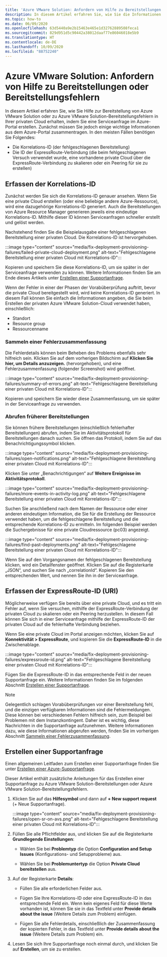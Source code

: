 ```yaml
---
title: 'Azure VMware Solution: Anfordern von Hilfe zu Bereitstellungen oder Bereitstellungsfehlern'
description: In diesem Artikel erfahren Sie, wie Sie die Informationen in Ihrer privaten Azure VMware Solution-Cloud finden, die für das Erstellen einer Serviceanfrage zu einer Azure VMware Solution-Bereitstellung oder zu Azure VMware Solution-Bereitstellungsfehlern erforderlich sind.
ms.topic: how-to
ms.date: 06/09/2020
ms.openlocfilehash: 63d5440a9e2b15463e465e1d32762889508feca1
ms.sourcegitcommit: 829d951d5c90442a38012daaf77e86046018e5b9
ms.translationtype: HT
ms.contentlocale: de-DE
ms.lasthandoff: 10/09/2020
ms.locfileid: "88752240"
---
```

# <a name="get-help-with-azure-vmware-solution-deployment-or-provisioning-failures"></a>Azure VMware Solution: Anfordern von Hilfe zu Bereitstellungen oder Bereitstellungsfehlern

In diesem Artikel erfahren Sie, wie Sie Hilfe zur Bereitstellung von Azure VMware Solution oder zu Azure VMware Solution-Bereitstellungsfehlern in Ihrer privaten Cloud erhalten, indem Sie eine Serviceanfrage im Azure-Portal erstellen. Zunächst müssen Sie jedoch einige wichtige Informationen aus dem Azure-Portal zusammentragen. In den meisten Fällen benötigen Sie Folgendes:

- Die Korrelations-ID (der fehlgeschlagenen Bereitstellung)
- Die ID der ExpressRoute-Verbindung (die beim fehlgeschlagenen Versuch verwendet wurde, eine vorhandene private Cloud über die ExpressRoute-Verbindung zu skalieren oder ein Peering für sie zu erstellen)

## <a name="collect-the-correlation-id"></a>Erfassen der Korrelations-ID
 
Zunächst werden Sie sich die Korrelations-ID genauer ansehen. Wenn Sie eine private Cloud erstellen (oder eine beliebige andere Azure-Ressource), wird eine dazugehörige Korrelations-ID generiert. Auch die Bereitstellungen von Azure Resource Manager generieren jeweils eine eindeutige Korrelations-ID. Mithilfe dieser ID können Serviceanfragen schneller erstellt und gelöst werden. 
 
Nachstehend finden Sie die Beispielausgabe einer fehlgeschlagenen Bereitstellung einer privaten Cloud. Die Korrelations-ID ist hervorgehoben.

:::image type="content" source="media/fix-deployment-provisioning-failures/failed-private-cloud-deployment.png" alt-text="Fehlgeschlagene Bereitstellung einer privaten Cloud mit Korrelations-ID":::

Kopieren und speichern Sie diese Korrelations-ID, um sie später in der Serviceanfrage verwenden zu können. Weitere Informationen finden Sie am Ende dieses Artikels unter [Erstellen einer Supportanfrage](#create-your-support-request).

Wenn der Fehler in einer der Phasen der Vorabüberprüfung auftritt, bevor die private Cloud bereitgestellt wird, wird keine Korrelations-ID generiert. In diesem Fall können Sie einfach die Informationen angeben, die Sie beim Erstellen der privaten Azure VMware Solution-Cloud verwendet haben, einschließlich:

- Standort
- Resource group
- Ressourcenname
 
### <a name="collect-a-summary-of-errors"></a>Sammeln einer Fehlerzusammenfassung

Die Fehlerdetails können beim Beheben des Problems ebenfalls sehr hilfreich sein. Klicken Sie auf dem vorherigen Bildschirm auf **Klicken Sie hier, um Details anzuzeigen.** (hervorgehoben), und eine Fehlerzusammenfassung (folgender Screenshot) wird geöffnet.
 
 :::image type="content" source="media/fix-deployment-provisioning-failures/summary-of-errors.png" alt-text="Fehlgeschlagene Bereitstellung einer privaten Cloud mit Korrelations-ID":::

Kopieren und speichern Sie wieder diese Zusammenfassung, um sie später in der Serviceanfrage zu verwenden.
 
### <a name="retrieve-past-deployments"></a>Abrufen früherer Bereitstellungen

Sie können frühere Bereitstellungen (einschließlich fehlerhafter Bereitstellungen) abrufen, indem Sie im Aktivitätsprotokoll für Bereitstellungen danach suchen. Sie öffnen das Protokoll, indem Sie auf das Benachrichtigungssymbol klicken.

:::image type="content" source="media/fix-deployment-provisioning-failures/open-notifications.png" alt-text="Fehlgeschlagene Bereitstellung einer privaten Cloud mit Korrelations-ID":::

Klicken Sie unter „Benachrichtigungen“ auf **Weitere Ereignisse im Aktivitätsprotokoll**.

:::image type="content" source="media/fix-deployment-provisioning-failures/more-events-in-activity-log.png" alt-text="Fehlgeschlagene Bereitstellung einer privaten Cloud mit Korrelations-ID":::

Suchen Sie anschließend nach dem Namen der Ressource oder einer anderen eindeutigen Information, die Sie für die Erstellung der Ressource verwendet haben, um die fehlgeschlagene Bereitstellung und die entsprechende Korrelations-ID zu ermitteln. Im folgenden Beispiel werden die Suchergebnisse für eine private Cloudressource (pc03) angezeigt.
 
:::image type="content" source="media/fix-deployment-provisioning-failures/find-past-deployments.png" alt-text="Fehlgeschlagene Bereitstellung einer privaten Cloud mit Korrelations-ID":::
 
Wenn Sie auf den Vorgangsnamen der fehlgeschlagenen Bereitstellung klicken, wird ein Detailfenster geöffnet. Klicken Sie auf die Registerkarte „JSON“, und suchen Sie nach „correlationId“. Kopieren Sie den entsprechenden Wert, und nennen Sie ihn in der Serviceanfrage. 
 
## <a name="collect-the-expressroute-id-uri"></a>Erfassen der ExpressRoute-ID (URI)
 
Möglicherweise verfügen Sie bereits über eine private Cloud, und es tritt ein Fehler auf, wenn Sie versuchen, mithilfe der ExpressRoute-Verbindung der privaten Cloud zu skalieren oder ein Peering herzustellen. In diesem Fall können Sie sich in einer Serviceanfrage mithilfe der ExpressRoute-ID der privaten Cloud auf die fehlerhafte Verbindung beziehen.

Wenn Sie eine private Cloud im Portal anzeigen möchten, klicken Sie auf **Konnektivität > ExpressRoute**, und kopieren Sie die **ExpressRoute-ID** in die Zwischenablage.
 
:::image type="content" source="media/fix-deployment-provisioning-failures/expressroute-id.png" alt-text="Fehlgeschlagene Bereitstellung einer privaten Cloud mit Korrelations-ID"::: 
 
Fügen Sie die ExpressRoute-ID in das entsprechende Feld in der neuen Supportanfrage ein. Weitere Informationen finden Sie im folgenden Abschnitt [Erstellen einer Supportanfrage](#create-your-support-request).
 
> [!NOTE]
> Gelegentlich schlagen Vorabüberprüfungen vor einer Bereitstellung fehl, und die einzigen verfügbaren Informationen sind die Fehlermeldungen. Diese können bei verschiedenen Fehlern hilfreich sein, zum Beispiel bei Problemen mit dem Instanzkontingent. Daher ist es wichtig, diese Nachrichten in die Supportanfrage aufzunehmen. Weitere Informationen dazu, wie diese Informationen abgerufen werden, finden Sie im vorherigen Abschnitt [Sammeln einer Fehlerzusammenfassung](#collect-a-summary-of-errors).

## <a name="create-your-support-request"></a>Erstellen einer Supportanfrage

Einen allgemeinen Leitfaden zum Erstellen einer Supportanfrage finden Sie unter [Erstellen einer Azure-Supportanfrage](../azure-portal/supportability/how-to-create-azure-support-request.md). 

Dieser Artikel enthält zusätzliche Anleitungen für das Erstellen einer Supportanfrage zu Azure VMware Solution-Bereitstellungen oder Azure VMware Solution-Bereitstellungsfehlern.

1. Klicken Sie auf das **Hilfesymbol** und dann auf **+ New support request** (+ Neue Supportanfrage).

    :::image type="content" source="media/fix-deployment-provisioning-failures/open-sr-on-avs.png" alt-text="Fehlgeschlagene Bereitstellung einer privaten Cloud mit Korrelations-ID":::

2. Füllen Sie alle Pflichtfelder aus, und klicken Sie auf die Registerkarte **Grundlegende Einstellungen**:

    - Wählen Sie bei **Problemtyp** die Option **Configuration and Setup Issues** (Konfigurations- und Setupprobleme) aus.

    - Wählen Sie bei **Problemuntertyp** die Option **Private Cloud bereitstellen** aus.

3. Auf der Registerkarte **Details**:

    - Füllen Sie alle erforderlichen Felder aus.

    - Fügen Sie Ihre Korrelations-ID oder eine ExpressRoute-ID in das entsprechende Feld ein. Wenn kein eigenes Feld für diese Werte vorhanden ist, können Sie sie in das Textfeld unter **Provide details about the issue** (Weitere Details zum Problem) einfügen.

    - Fügen Sie alle Fehlerdetails, einschließlich der Zusammenfassung der kopierten Fehler, in das Textfeld unter **Provide details about the issue** (Weitere Details zum Problem) ein.

4. Lesen Sie sich Ihre Supportanfrage noch einmal durch, und klicken Sie auf **Erstellen**, um sie zu erstellen.

